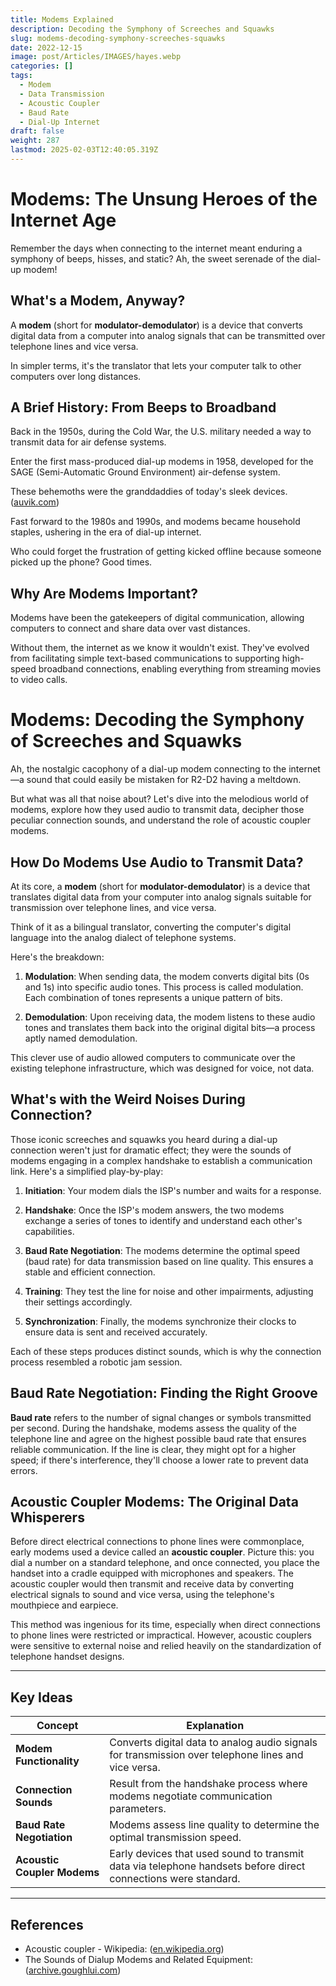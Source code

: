 ```yaml
---
title: Modems Explained
description: Decoding the Symphony of Screeches and Squawks
slug: modems-decoding-symphony-screeches-squawks
date: 2022-12-15
image: post/Articles/IMAGES/hayes.webp
categories: []
tags:
  - Modem
  - Data Transmission
  - Acoustic Coupler
  - Baud Rate
  - Dial-Up Internet
draft: false
weight: 287
lastmod: 2025-02-03T12:40:05.319Z
---
```

# Modems: The Unsung Heroes of the Internet Age

Remember the days when connecting to the internet meant enduring a symphony of beeps, hisses, and static? Ah, the sweet serenade of the dial-up modem!

## What's a Modem, Anyway?

A **modem** (short for **modulator-demodulator**) is a device that converts digital data from a computer into analog signals that can be transmitted over telephone lines and vice versa.

In simpler terms, it's the translator that lets your computer talk to other computers over long distances.

## A Brief History: From Beeps to Broadband

Back in the 1950s, during the Cold War, the U.S. military needed a way to transmit data for air defense systems.

Enter the first mass-produced dial-up modems in 1958, developed for the SAGE (Semi-Automatic Ground Environment) air-defense system.

These behemoths were the granddaddies of today's sleek devices. ([auvik.com](https://www.auvik.com/franklyit/blog/history-of-the-modem/))

Fast forward to the 1980s and 1990s, and modems became household staples, ushering in the era of dial-up internet.

Who could forget the frustration of getting kicked offline because someone picked up the phone? Good times.

## Why Are Modems Important?

Modems have been the gatekeepers of digital communication, allowing computers to connect and share data over vast distances.

Without them, the internet as we know it wouldn't exist. They've evolved from facilitating simple text-based communications to supporting high-speed broadband connections, enabling everything from streaming movies to video calls.

# Modems: Decoding the Symphony of Screeches and Squawks

Ah, the nostalgic cacophony of a dial-up modem connecting to the internet—a sound that could easily be mistaken for R2-D2 having a meltdown.

But what was all that noise about? Let's dive into the melodious world of modems, explore how they used audio to transmit data, decipher those peculiar connection sounds, and understand the role of acoustic coupler modems.

## How Do Modems Use Audio to Transmit Data?

At its core, a **modem** (short for **modulator-demodulator**) is a device that translates digital data from your computer into analog signals suitable for transmission over telephone lines, and vice versa.

Think of it as a bilingual translator, converting the computer's digital language into the analog dialect of telephone systems.

Here's the breakdown:

1. **Modulation**: When sending data, the modem converts digital bits (0s and 1s) into specific audio tones. This process is called modulation. Each combination of tones represents a unique pattern of bits.

2. **Demodulation**: Upon receiving data, the modem listens to these audio tones and translates them back into the original digital bits—a process aptly named demodulation.

This clever use of audio allowed computers to communicate over the existing telephone infrastructure, which was designed for voice, not data.

## What's with the Weird Noises During Connection?

Those iconic screeches and squawks you heard during a dial-up connection weren't just for dramatic effect; they were the sounds of modems engaging in a complex handshake to establish a communication link. Here's a simplified play-by-play:

1. **Initiation**: Your modem dials the ISP's number and waits for a response.

2. **Handshake**: Once the ISP's modem answers, the two modems exchange a series of tones to identify and understand each other's capabilities.

3. **Baud Rate Negotiation**: The modems determine the optimal speed (baud rate) for data transmission based on line quality. This ensures a stable and efficient connection.

4. **Training**: They test the line for noise and other impairments, adjusting their settings accordingly.

5. **Synchronization**: Finally, the modems synchronize their clocks to ensure data is sent and received accurately.

Each of these steps produces distinct sounds, which is why the connection process resembled a robotic jam session.

## Baud Rate Negotiation: Finding the Right Groove

**Baud rate** refers to the number of signal changes or symbols transmitted per second. During the handshake, modems assess the quality of the telephone line and agree on the highest possible baud rate that ensures reliable communication. If the line is clear, they might opt for a higher speed; if there's interference, they'll choose a lower rate to prevent data errors.

## Acoustic Coupler Modems: The Original Data Whisperers

Before direct electrical connections to phone lines were commonplace, early modems used a device called an **acoustic coupler**. Picture this: you dial a number on a standard telephone, and once connected, you place the handset into a cradle equipped with microphones and speakers. The acoustic coupler would then transmit and receive data by converting electrical signals to sound and vice versa, using the telephone's mouthpiece and earpiece.

This method was ingenious for its time, especially when direct connections to phone lines were restricted or impractical. However, acoustic couplers were sensitive to external noise and relied heavily on the standardization of telephone handset designs.

<!-- 
## Wrapping Up

Modems played a pivotal role in ushering in the internet age, transforming digital data into audible tones that could traverse the world's telephone networks. So, the next time you reminisce about the symphony of a dial-up connection, remember the intricate dance of modulation, demodulation, and negotiation that made those early online adventures possible.
-->

***

## Key Ideas

| Concept                     | Explanation                                                                                                    |
| --------------------------- | -------------------------------------------------------------------------------------------------------------- |
| **Modem Functionality**     | Converts digital data to analog audio signals for transmission over telephone lines and vice versa.            |
| **Connection Sounds**       | Result from the handshake process where modems negotiate communication parameters.                             |
| **Baud Rate Negotiation**   | Modems assess line quality to determine the optimal transmission speed.                                        |
| **Acoustic Coupler Modems** | Early devices that used sound to transmit data via telephone handsets before direct connections were standard. |

***

## References

* Acoustic coupler - Wikipedia: ([en.wikipedia.org](https://en.wikipedia.org/wiki/Acoustic_coupler))
* The Sounds of Dialup Modems and Related Equipment: ([archive.goughlui.com](https://archive.goughlui.com/legacy/soundofmodems/index.htm))
